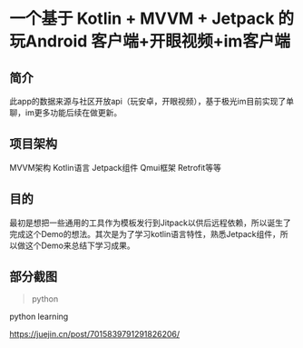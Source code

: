 
一个基于 Kotlin + MVVM + Jetpack 的 玩Android 客户端+开眼视频+im客户端
====  

简介
-------  
此app的数据来源与社区开放api（玩安卓，开眼视频），基于极光im目前实现了单聊，im更多功能后续在做更新。

项目架构
-------  
MVVM架构
Kotlin语言
Jetpack组件
Qmui框架
Retrofit等等

目的
-------  
最初是想把一些通用的工具作为模板发行到Jitpack以供后远程依赖，所以诞生了完成这个Demo的想法。其次是为了学习kotlin语言特性，熟悉Jetpack组件，所以做这个Demo来总结下学习成果。

部分截图
-------  

>python

python learning

https://juejin.cn/post/7015839791291826206/

